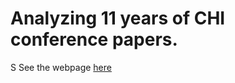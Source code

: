 # Analyzing 11 years of CHI conference papers.
S See the webpage [here](https://shaunabanana.github.io/chi-11-years/)
